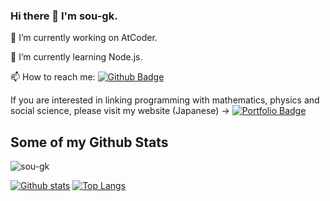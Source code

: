 ### Hi there 👋 I'm sou-gk.

🔭 I’m currently working on AtCoder.

🌱 I’m currently learning Node.js.

📫 How to reach me:
[![Github Badge](https://img.shields.io/badge/-sou-gk-grey?style=flat&logo=github&logoColor=white&link=https://github.com/sou-gk/)](https://github.com/sou-gk/)

If you are interested in linking programming with mathematics, physics and social science, please visit my website (Japanese) -> 
[![Portfolio Badge](https://img.shields.io/badge/sou-gk-blue?style=flat&link=https://sou-gk.f5.si)](http://sou-gk.f5.si/)

## Some of my Github Stats
<p align=left> <img src=https://komarev.com/ghpvc/?username=sou-gk alt=sou-gk /> </p>

[![Github stats](https://github-readme-stats.vercel.app/api?username=sou-gk&show_icons=true&include_all_commits=true)](https://github.com/sou-gk/github-readme-stats)
[![Top Langs](https://github-readme-stats.vercel.app/api/top-langs/?username=sou-gk&layout=compact)](https://github.com/sou-gk/github-readme-stats)

<!--
**sou-gk/sou-gk** is a ✨ _special_ ✨ repository because its `README.md` (this file) appears on your GitHub profile.

Here are some ideas to get you started:

- 🔭 I’m currently working on ...
- 🌱 I’m currently learning ...
- 👯 I’m looking to collaborate on ...
- 🤔 I’m looking for help with ...
- 💬 Ask me about ...
- 📫 How to reach me: ...
- 😄 Pronouns: ...
- ⚡ Fun fact: ...
-->
